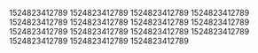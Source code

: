 1524823412789
1524823412789
1524823412789
1524823412789
1524823412789
1524823412789
1524823412789
1524823412789
1524823412789
1524823412789
1524823412789
1524823412789
1524823412789
1524823412789
1524823412789